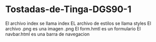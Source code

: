 # Tostadas-de-Tinga-DGS90-1
El archivo index se llama index
EL archivo de estilos se llama styles
El archivo .png es una imagen .png
El form.hmtl es un formulario
El navbar.html es una barra de navegacion
